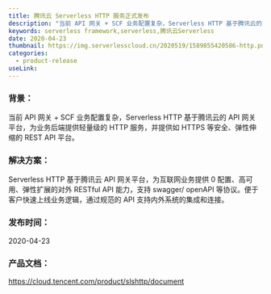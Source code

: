 ```yaml
---
title: 腾讯云 Serverless HTTP 服务正式发布
description: "当前 API 网关 + SCF 业务配置复杂，Serverless HTTP 基于腾讯云的 API 网关平台，为业务后端提供轻量级的 HTTP 服务，并提供如 HTTPS 等安全、弹性伸缩的 REST API 平台。"
keywords: serverless framework,serverless,腾讯云Serverless
date: 2020-04-23
thumbnail: https://img.serverlesscloud.cn/2020519/1589855420586-http.png
categories:
  - product-release
useLink: 
---
```


### 背景：
当前 API 网关 + SCF 业务配置复杂，Serverless HTTP 基于腾讯云的 API 网关平台，为业务后端提供轻量级的 HTTP 服务，并提供如 HTTPS 等安全、弹性伸缩的 REST API 平台。

### 解决方案：
Serverless HTTP 基于腾讯云 API 网关平台，为互联网业务提供 0 配置、高可用、弹性扩展的对外 RESTful API 能力，支持 swagger/ openAPI 等协议。便于客户快速上线业务逻辑，通过规范的 API 支持内外系统的集成和连接。


### 发布时间：
2020-04-23

### 产品文档：
https://cloud.tencent.com/product/slshttp/document

